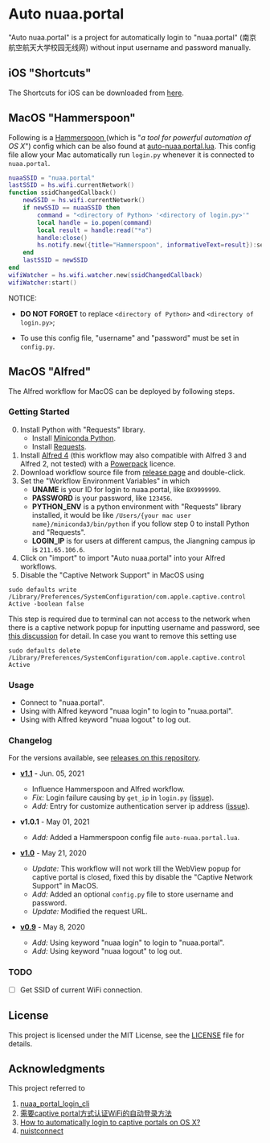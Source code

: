 # Auto nuaa.portal
"Auto nuaa.portal" is a project for automatically login to "nuaa.portal" (南京航空航天大学校园无线网) without input username and password manually.


## iOS "Shortcuts"
The Shortcuts for iOS can be downloaded from [here](https://www.icloud.com/shortcuts/a034bd37f093425d962a6baff717d1d0).


## MacOS "Hammerspoon"
Following is a [Hammerspoon
](http://www.hammerspoon.org/)(which is "*a tool for powerful automation of OS X*") config which can be also found at [auto-nuaa.portal.lua](https://github.com/phguo/Auto-nuaa.portal/blob/master/auto-nuaa.portal.lua).  This config file allow your Mac automatically run `login.py` whenever it is connected to `nuaa.portal`. 

```lua
nuaaSSID = "nuaa.portal"
lastSSID = hs.wifi.currentNetwork()
function ssidChangedCallback()
    newSSID = hs.wifi.currentNetwork()
    if newSSID == nuaaSSID then
        command = "<directory of Python> '<directory of login.py>'"
        local handle = io.popen(command)
        local result = handle:read("*a")
        handle:close()
        hs.notify.new({title="Hammerspoon", informativeText=result}):send()
    end  
    lastSSID = newSSID
end
wifiWatcher = hs.wifi.watcher.new(ssidChangedCallback)
wifiWatcher:start()
```
NOTICE: 

- __DO NOT FORGET__ to replace `<directory of Python>` and `<directory of login.py>`; 

- To use this config file, "username" and "password" must be set in `config.py`.


## MacOS "Alfred"
The Alfred workflow for MacOS can be deployed by following steps.

### Getting Started
0. Install Python with "Requests" library.
    - Install [Miniconda Python](https://docs.conda.io/en/latest/miniconda.html#MacOSx-installers).
    - Install [Requests](https://requests.readthedocs.io/en/master/).
1. Install [Alfred 4](https://www.alfredapp.com/) (this workflow may also compatible with Alfred 3 and Alfred 2, not tested) with a [Powerpack](https://www.alfredapp.com/shop/) licence.
2. Download workflow source file from [release page](https://github.com/phguo/Auto-nuaa.portal/releases) and double-click.
3. Set the "Workflow Environment Variables" in which
    - __UNAME__ is your ID for login to nuaa.portal, like `BX9999999`.
    - __PASSWORD__ is your password, like `123456`.
    - __PYTHON_ENV__ is a python environment with "Requests" library installed, it would be like `/Users/{your mac user name}/miniconda3/bin/python` if you follow step 0 to install Python and "Requests".
    - __LOGIN_IP__  is for users at different campus, the Jiangning campus ip is `211.65.106.6`.
4. Click on "import" to import "Auto nuaa.portal" into your Alfred workflows.
5. Disable the "Captive Network Support" in MacOS using 
```
sudo defaults write /Library/Preferences/SystemConfiguration/com.apple.captive.control Active -boolean false
```
This step is required due to terminal can not access to the network when there is a captive network popup for inputting username and password, see [this discussion](https://apple.stackexchange.com/questions/45418/how-to-automatically-login-to-captive-portals-on-os-x) for detail. In case you want to remove this setting use
```
sudo defaults delete /Library/Preferences/SystemConfiguration/com.apple.captive.control Active
```

### Usage
- Connect to "nuaa.portal".
- Using with Alfred keyword "nuaa login" to login to "nuaa.portal".
- Using with Alfred keyword "nuaa logout" to log out.


### Changelog
For the versions available, see [releases on this repository](https://github.com/phguo/Auto-nuaa.portal/releases).

- [__v1.1__](https://github.com/phguo/Auto-nuaa.portal/releases/tag/v1.1) - Jun. 05, 2021
    - Influence Hammerspoon and Alfred workflow.
    - *Fix:* Login failure causing by `get_ip` in `login.py` ([issue](https://github.com/phguo/Auto-nuaa.portal/issues/2)).
    - *Add:* Entry for customize authentication server ip address ([issue](https://github.com/phguo/Auto-nuaa.portal/issues/1)).

- __v1.0.1__ - May 01, 2021
    - *Add:* Added a Hammerspoon config file `auto-nuaa.portal.lua`.
- [__v1.0__](https://github.com/phguo/Auto-nuaa.portal/releases/tag/v1.0) - May 21, 2020
    - *Update:* This workflow will not work till the WebView popup for captive portal is closed, fixed this by disable the "Captive Network Support" in MacOS.
    - *Add:* Added an optional `config.py` file to store username and password.
    - *Update:* Modified the request URL.
- [__v0.9__](https://github.com/phguo/Auto-nuaa.portal/releases/tag/v0.9) - May 8, 2020
    - *Add:* Using keyword "nuaa login" to login to "nuaa.portal".
    - *Add:* Using keyword "nuaa logout" to log out.


### TODO
- [ ] Get SSID of current WiFi connection.


## License
This project is licensed under the MIT License, see the [LICENSE](https://github.com/phguo/Auto-nuaa.portal/blob/master/LICENSE) file for details.


## Acknowledgments
This project referred to 

1. [nuaa_portal_login_cli](https://github.com/RyanSu98/nuaa_portal_login_cli)
2. [需要captive portal方式认证WiFi的自动登录方法](https://zhuanlan.zhihu.com/p/21412687)
3. [How to automatically login to captive portals on OS X?](https://apple.stackexchange.com/questions/45418/how-to-automatically-login-to-captive-portals-on-os-x)
4. [nuistconnect](https://github.com/RRRRRm/nuistconnect/)